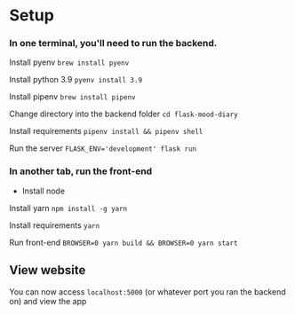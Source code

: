 # Setup

### In one terminal, you'll need to run the backend.

Install pyenv
`brew install pyenv`

Install python 3.9
`pyenv install 3.9`

Install pipenv
`brew install pipenv`

Change directory into the backend folder
`cd flask-mood-diary`

Install requirements
`pipenv install && pipenv shell`

Run the server
`FLASK_ENV='development' flask run`


### In another tab, run the front-end
- Install node

Install yarn
`npm install -g yarn`

Install requirements
`yarn`

Run front-end
`BROWSER=0 yarn build && BROWSER=0 yarn start`

## View website

You can now access `localhost:5000` (or whatever port you ran the backend on) and view the app
